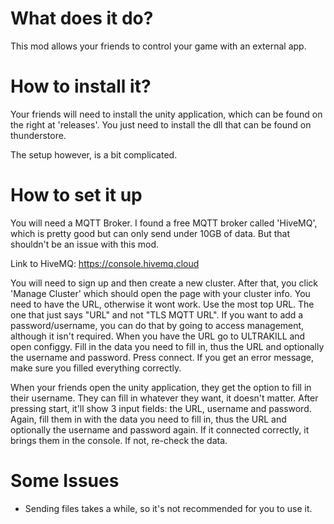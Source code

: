 # What does it do?
This mod allows your friends to control your game with an external app.

# How to install it?
Your friends will need to install the unity application, which can be found on the right at 'releases'.
You just need to install the dll that can be found on thunderstore.

The setup however, is a bit complicated.

# How to set it up
You will need a MQTT Broker. I found a free MQTT broker called 'HiveMQ', which is pretty good but can only send under 10GB of data. But that shouldn't be an issue with this mod.

Link to HiveMQ: https://console.hivemq.cloud

You will need to sign up and then create a new cluster.
After that, you click 'Manage Cluster' which should open the page with your cluster info.
You need to have the URL, otherwise it wont work. Use the most top URL. The one that just says "URL" and not "TLS MQTT URL".
If you want to add a password/username, you can do that by going to access management, although it isn't required.
When you have the URL go to ULTRAKILL and open configgy. Fill in the data you need to fill in, thus the URL and optionally the username and password.
Press connect. If you get an error message, make sure you filled everything correctly.

When your friends open the unity application, they get the option to fill in their username. They can fill in whatever they want, it doesn't matter.
After pressing start, it'll show 3 input fields: the URL, username and password. Again, fill them in with the data you need to fill in, thus the URL and optionally the username and password again.
If it connected correctly, it brings them in the console. If not, re-check the data.

# Some Issues
- Sending files takes a while, so it's not recommended for you to use it.
